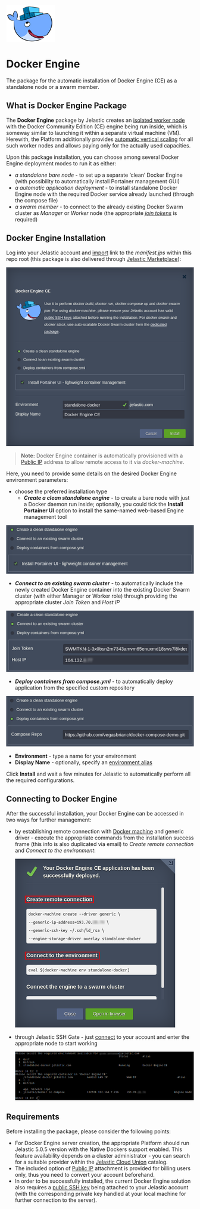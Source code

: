 ![Docker Engine Logo](/images/docker-engine-logo.png)

# Docker Engine

The package for the automatic installation of Docker Engine (CE) as a standalone node or a swarm member.

## What is Docker Engine Package

The **Docker Engine** package by Jelastic creates an [isolated worker node](https://docs.docker.com/engine/swarm/how-swarm-mode-works/nodes/) with the Docker Community Edition (CE) engine being run inside, which is someway similar to launching it within a separate virtual machine (VM). Herewith, the Platform additionally provides [automatic vertical scaling](https://docs.jelastic.com/automatic-vertical-scaling) for all such worker nodes and allows paying only for the actually used capacities. 

Upon this package installation, you can choose among several Docker Engine deployment modes to run it as either:
* _a standalone bare node_ - to set up a separate ‘clean’ Docker Engine (with possibility to automatically install Portainer management GUI)
* _a automatic application deployment_ - to install standalone Docker Engine node with the required Docker service already launched (through the compose file)
* _a swarm member_ - to connect to the already existing Docker Swarm cluster as _Manager_ or _Worker_ node (the appropriate _[join tokens](https://docs.docker.com/engine/swarm/join-nodes/#join-as-a-worker-node)_ is required)

## Docker Engine Installation

Log into your Jelastic account and [import](https://docs.jelastic.com/environment-import) link to the _manifest.jps_ within this repo root (this package is also delivered through [Jelastic Marketplace](https://docs.jelastic.com/marketplace)):

![Docker Engine Installation](/images/docker-engine-installation.png)

> **Note:** Docker Engine container is automatically provisioned with a [Public IP](http://docs.jelastic.com/public-ipv4) address to allow remote access to it via _docker-machine_.

Here, you need to provide some details on the desired Docker Engine environment parameters:
* choose the preferred installation type
  * _**Create a clean standalone engine**_ - to create a bare node with just a Docker daemon run inside; optionally, you could tick the **Install Portainer UI** option to install the same-named web-based Engine management tool

![Docker Engine Standalone](/images/docker-engine-standalone.png)

  * _**Connect to an existing swarm cluster**_ - to automatically include the newly created Docker Engine container into the existing Docker Swarm cluster (with either Manager or Worker role) through providing the appropriate cluster _Join Token_ and _Host IP_

![Docker Engine Connect Swarm](/images/docker-engine-connect-swarm.png)

  * _**Deploy containers from compose.yml**_ - to automatically deploy application from the specified custom repository

![Docker Engine Deploy](/images/docker-engine-deploy.png)

* **Environment** - type a name for your environment
* **Display Name** - optionally, specify an [environment alias](https://docs.jelastic.com/environment-aliases)

Click **Install** and wait a few minutes for Jelastic to automatically perform all the required configurations.

## Connecting to Docker Engine

After the successful installation, your Docker Engine can be accessed in two ways for further management:

* by establishing remote connection with [Docker machine](https://docs.docker.com/machine/overview/) and generic driver - execute the appropriate commands from the installation success frame (this info is also duplicated via email) to _Create remote connection_ and _Connect to the environment_: 

  ![Docker Swarm Remote Connection](/images/docker-engine-remote-connect.png)

* through Jelastic SSH Gate - just [connect](https://docs.jelastic.com/ssh-access) to your account and enter the appropriate node to start working

  ![Docker Swarm SSH Connection](/images/docker-engine-ssh-connect.png)

## Requirements

Before installing the package, please consider the following points:

* For Docker Engine server creation, the appropriate Platform should run Jelastic 5.0.5 version with the Native Dockers support enabled. This feature availability depends on a cluster administrator - you can search for a suitable provider within the [Jelastic Cloud Union](https://jelastic.cloud/?versions=5.0) catalog.
* The included option of [Public IP](http://docs.jelastic.com/public-ipv4) attachment is provided for billing users only, thus you need to convert your account beforehand.
* In order to be successfully installed, the current Docker Engine solution also requires a [public SSH key](https://docs.jelastic.com/ssh-add-key) being attached to your Jelastic account (with the corresponding private key handled at your local machine for further connection to the server). 
